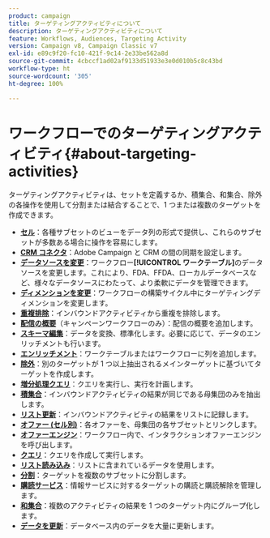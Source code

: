 ```yaml
---
product: campaign
title: ターゲティングアクティビティについて
description: ターゲティングアクティビティについて
feature: Workflows, Audiences, Targeting Activity
version: Campaign v8, Campaign Classic v7
exl-id: e89c9f20-fc10-421f-9c14-2e33be562a8d
source-git-commit: 4cbccf1ad02af9133d51933e3e0d010b5c8c43bd
workflow-type: ht
source-wordcount: '305'
ht-degree: 100%

---
```


# ワークフローでのターゲティングアクティビティ{#about-targeting-activities}

ターゲティングアクティビティは、セットを定義するか、積集合、和集合、除外の各操作を使用して分割または結合することで、1 つまたは複数のターゲットを作成できます。

* **[セル](cells.md)**：各種サブセットのビューをデータ列の形式で提供し、これらのサブセットが多数ある場合に操作を容易にします。
* **[CRM コネクタ](crm-connector.md)**：Adobe Campaign と CRM の間の同期を設定します。
* **[データソースを変更](change-data-source.md)**：ワークフロー&#x200B;**[!UICONTROL ワークテーブル]**&#x200B;のデータソースを変更します。これにより、FDA、FFDA、ローカルデータベースなど、様々なデータソースにわたって、より柔軟にデータを管理できます。
* **[ディメンションを変更](change-dimension.md)**：ワークフローの構築サイクル中にターゲティングディメンションを変更します。
* **[重複排除](deduplication.md)**：インバウンドアクティビティから重複を排除します。
* **[配信の概要](delivery-outline.md)**（キャンペーンワークフローのみ）：配信の概要を追加します。
* **[スキーマ編集](edit-schema.md)**：データを変換、標準化します。必要に応じて、データのエンリッチメントも行います。
* **[エンリッチメント](enrichment.md)**：ワークテーブルまたはワークフローに列を追加します。
* **[除外](exclusion.md)**：別のターゲットが 1 つ以上抽出されるメインターゲットに基づいてターゲットを作成します。
* **[増分処理クエリ](incremental-query.md)**：クエリを実行し、実行を計画します。
* **[積集合](intersection.md)**：インバウンドアクティビティの結果が同じである母集団のみを抽出します。
* **[リスト更新](list-update.md)**：インバウンドアクティビティの結果をリストに記録します。
* **[オファー (セル別)](offers-by-cell.md)**：各オファーを、母集団の各サブセットとリンクします。
* **[オファーエンジン](offer-engine.md)**：ワークフロー内で、インタラクションオファーエンジンを呼び出します。
* **[クエリ](query.md)**：クエリを作成して実行します。
* **[リスト読み込み](read-list.md)**：リストに含まれているデータを使用します。
* **[分割](split.md)**：ターゲットを複数のサブセットに分割します。
* **[購読サービス](subscription-services.md)**：情報サービスに対するターゲットの購読と購読解除を管理します。
* **[和集合](union.md)**：複数のアクティビティの結果を 1 つのターゲット内にグループ化します。
* **[データを更新](update-data.md)**：データベース内のデータを大量に更新します。
